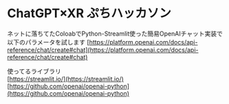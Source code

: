 # ChatGPT×XR ぷちハッカソン
ネットに落ちてたColoabでPython-Streamlit使った簡易OpenAIチャット実装で以下のパラメータを試します
[https://platform.openai.com/docs/api-reference/chat/create#chat](https://platform.openai.com/docs/api-reference/chat/create#chat)

使ってるライブラリ<br>
[https://streamlit.io/](https://streamlit.io/)
<br>
[https://github.com/openai/openai-python](https://github.com/openai/openai-python)
